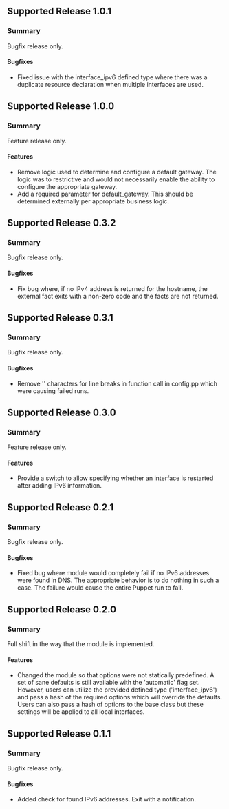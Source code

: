 ## Supported Release 1.0.1
### Summary

Bugfix release only.

#### Bugfixes
- Fixed issue with the interface_ipv6 defined type where there 
  was a duplicate resource declaration when multiple interfaces
  are used.

## Supported Release 1.0.0
### Summary

Feature release only.

#### Features
- Remove logic used to determine and configure a default gateway.
  The logic was to restrictive and would not necessarily enable
  the ability to configure the appropriate gateway. 
- Add a required parameter for default_gateway. This should be
  determined externally per appropriate business logic.

## Supported Release 0.3.2
### Summary

Bugfix release only.

#### Bugfixes
- Fix bug where, if no IPv4 address is returned for the hostname, 
  the external fact exits with a non-zero code and the facts are
  not returned. 

## Supported Release 0.3.1
### Summary

Bugfix release only.

#### Bugfixes
- Remove '\' characters for line breaks in function call in config.pp
  which were causing failed runs.

## Supported Release 0.3.0
### Summary

Feature release only.

#### Features
- Provide a switch to allow specifying whether an interface is restarted
  after adding IPv6 information.

## Supported Release 0.2.1
### Summary

Bugfix release only.

#### Bugfixes
- Fixed bug where module would completely fail if no IPv6 addresses
  were found in DNS. The appropriate behavior is to do nothing in 
  such a case. The failure would cause the entire Puppet run to fail.

## Supported Release 0.2.0
### Summary

Full shift in the way that the module is implemented.

#### Features
- Changed the module so that options were not statically predefined.
  A set of sane defaults is still available with the 'automatic' flag
  set. However, users can utilize the provided defined type ('interface_ipv6')
  and pass a hash of the required options which will override the
  defaults. Users can also pass a hash of options to the base class
  but these settings will be applied to all local interfaces.

## Supported Release 0.1.1
### Summary

Bugfix release only.

#### Bugfixes
- Added check for found IPv6 addresses. Exit with a notification.

